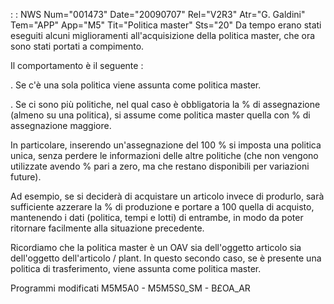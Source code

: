  :  : NWS Num="001473" Date="20090707" Rel="V2R3" Atr="G. Galdini" Tem="APP" App="M5" Tit="Politica master" Sts="20"
Da tempo erano stati eseguiti alcuni miglioramenti all'acquisizione della politica master, che ora
sono stati portati a compimento.

Il comportamento è il seguente : 

. Se c'è una sola politica viene assunta come politica master.

. Se ci sono più politiche, nel qual caso è obbligatoria la % di assegnazione (almeno su una politica), si assume come politica master quella con % di assegnazione maggiore.

In particolare, inserendo un'assegnazione del 100 % si imposta una politica unica, senza perdere le
informazioni delle altre politiche (che non vengono utilizzate avendo % pari a zero, ma che restano
disponibili per variazioni future).

Ad esempio, se si deciderà di acquistare un articolo invece di produrlo, sarà sufficiente azzerare
la % di produzione e portare a 100 quella di acquisto, mantenendo i dati (politica, tempi e lotti)
di entrambe, in modo da poter ritornare facilmente alla situazione precedente.

Ricordiamo che la politica master è un OAV sia dell'oggetto articolo sia dell'oggetto dell'articolo
/ plant. In questo secondo caso, se è presente una politica di trasferimento, viene assunta come politica master.

Programmi modificati
M5M5A0 - M5M5S0_SM - B£OA_AR
